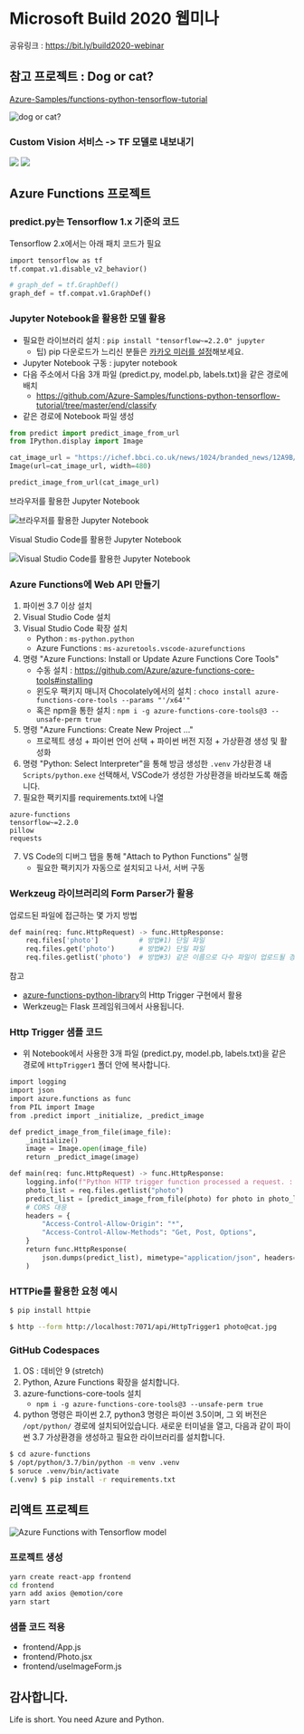 # Microsoft Build 2020 웹미나

공유링크 : https://bit.ly/build2020-webinar

## 참고 프로젝트 : Dog or cat?

[Azure-Samples/functions-python-tensorflow-tutorial](https://github.com/Azure-Samples/functions-python-tensorflow-tutorial/tree/master/end/classify)

![dog or cat?](./images/screenshot-1.png)

### Custom Vision 서비스 -> TF 모델로 내보내기

![](./images/screenshot-2.png)
![](./images/screenshot-3.png)

## Azure Functions 프로젝트

### predict.py는 Tensorflow 1.x 기준의 코드

Tensorflow 2.x에서는 아래 패치 코드가 필요

```python
import tensorflow as tf
tf.compat.v1.disable_v2_behavior()
```

```python
# graph_def = tf.GraphDef()
graph_def = tf.compat.v1.GraphDef()
```

### Jupyter Notebook을 활용한 모델 활용

* 필요한 라이브러리 설치 : `pip install "tensorflow~=2.2.0" jupyter`
    - 팁) pip 다운로드가 느리신 분들은 [카카오 미러를 설정](https://www.google.com/search?q=%EC%B9%B4%EC%B9%B4%EC%98%A4+%EB%AF%B8%EB%9F%AC+pypi)해보세요.
* Jupyter Notebook 구동 : jupyter notebook
* 다음 주소에서 다음 3개 파일 (predict.py, model.pb, labels.txt)을 같은 경로에 배치
    - https://github.com/Azure-Samples/functions-python-tensorflow-tutorial/tree/master/end/classify
* 같은 경로에 Notebook 파일 생성

```python
from predict import predict_image_from_url
from IPython.display import Image

cat_image_url = "https://ichef.bbci.co.uk/news/1024/branded_news/12A9B/production/_111434467_gettyimages-1143489763.jpg"
Image(url=cat_image_url, width=480)

predict_image_from_url(cat_image_url)
```

브라우저를 활용한 Jupyter Notebook

![브라우저를 활용한 Jupyter Notebook](./images/screenshot-4.png)

Visual Studio Code를 활용한 Jupyter Notebook

![Visual Studio Code를 활용한 Jupyter Notebook](./images/screenshot-5.png)

### Azure Functions에 Web API 만들기

1. 파이썬 3.7 이상 설치
2. Visual Studio Code 설치
3. Visual Studio Code 확장 설치
    - Python : `ms-python.python`
    - Azure Functions : `ms-azuretools.vscode-azurefunctions`
4. 명령 "Azure Functions: Install or Update Azure Functions Core Tools"
    - 수동 설치 : https://github.com/Azure/azure-functions-core-tools#installing
    - 윈도우 팩키지 매니저 Chocolately에서의 설치 : `choco install azure-functions-core-tools --params "'/x64'"`
    - 혹은 npm을 통한 설치 : `npm i -g azure-functions-core-tools@3 --unsafe-perm true`
5. 명령 "Azure Functions: Create New Project …"
    - 프로젝트 생성 + 파이썬 언어 선택 + 파이썬 버전 지정 + 가상환경 생성 및 활성화
6. 명령 "Python: Select Interpreter"을 통해 방금 생성한 `.venv` 가상환경 내 `Scripts/python.exe` 선택해서, VSCode가 생성한 가상환경을 바라보도록 해줍니다.
6. 필요한 팩키지를 requirements.txt에 나열

```
azure-functions
tensorflow~=2.2.0
pillow
requests
```

7. VS Code의 디버그 탭을 통해 "Attach to Python Functions" 실행
    - 필요한 팩키지가 자동으로 설치되고 나서, 서버 구동

### Werkzeug 라이브러리의 Form Parser가 활용

업로드된 파일에 접근하는 몇 가지 방법

```python
def main(req: func.HttpRequest) -> func.HttpResponse:
    req.files['photo']          # 방법#1) 단일 파일
    req.files.get('photo')      # 방법#2) 단일 파일
    req.files.getlist('photo')  # 방법#3) 같은 이름으로 다수 파일이 업로드될 경우, 리스트로 획득
```

참고

* [azure-functions-python-library](https://github.com/Azure/azure-functions-python-library)의 Http Trigger 구현에서 활용
* Werkzeug는 Flask 프레임워크에서 사용됩니다.

### Http Trigger 샘플 코드

* 위 Notebook에서 사용한 3개 파일 (predict.py, model.pb, labels.txt)을 같은 경로에 `HttpTrigger1` 폴더 안에 복사합니다.

```python
import logging
import json
import azure.functions as func
from PIL import Image
from .predict import _initialize, _predict_image

def predict_image_from_file(image_file):
    _initialize()
    image = Image.open(image_file)
    return _predict_image(image)

def main(req: func.HttpRequest) -> func.HttpResponse:
    logging.info(f"Python HTTP trigger function processed a request. : {req.method}")
    photo_list = req.files.getlist("photo")
    predict_list = [predict_image_from_file(photo) for photo in photo_list]
    # CORS 대응
    headers = {
        "Access-Control-Allow-Origin": "*",
        "Access-Control-Allow-Methods": "Get, Post, Options",
    }
    return func.HttpResponse(
        json.dumps(predict_list), mimetype="application/json", headers=headers
    )
```

### HTTPie를 활용한 요청 예시

```sh
$ pip install httpie

$ http --form http://localhost:7071/api/HttpTrigger1 photo@cat.jpg
```

### GitHub Codespaces

1. OS : 데비안 9 (stretch)
2. Python, Azure Functions 확장을 설치합니다.
3. azure-functions-core-tools 설치
    - `npm i -g azure-functions-core-tools@3 --unsafe-perm true`
4. python 명령은 파이썬 2.7, python3 명령은 파이썬 3.5이며, 그 외 버전은 `/opt/python/` 경로에 설치되어있습니다. 새로운 터미널을 열고, 다음과 같이 파이썬 3.7 가상환경을 생성하고 필요한 라이브러리를 설치합니다.

```sh
$ cd azure-functions
$ /opt/python/3.7/bin/python -m venv .venv
$ soruce .venv/bin/activate
(.venv) $ pip install -r requirements.txt
```

## 리액트 프로젝트

![Azure Functions with Tensorflow model](./images/screenshot-6.png)

### 프로젝트 생성

```sh
yarn create react-app frontend
cd frontend
yarn add axios @emotion/core
yarn start
```
### 샘플 코드 적용

* frontend/App.js
* frontend/Photo.jsx
* frontend/useImageForm.js

## 감사합니다.

Life is short. You need Azure and Python.
